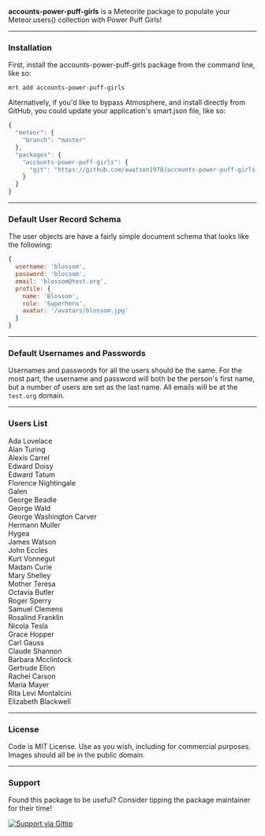 **accounts-power-puff-girls** is a Meteorite package to populate your Meteor.users() collection with Power Puff Girls!


------------------------
### Installation

First, install the accounts-power-puff-girls package from the command line, like so:

````
mrt add accounts-power-puff-girls
````

Alternatively, if you'd like to bypass Atmosphere, and install directly from GitHub, you could update your application's smart.json file, like so:

````js
{
  "meteor": {
    "branch": "master"
  },
  "packages": {
    "accounts-power-puff-girls": {
      "git": "https://github.com/awatson1978/accounts-power-puff-girls.git"
    }
  }
}

````


------------------------
### Default User Record Schema  

The user objects are have a fairly simple document schema that looks like the following:
````js
{
  username: 'blossom',
  password: 'blossom',
  email: 'blossom@test.org',
  profile: {
    name: 'Blossom',
    role: 'Superhero',
    avatar: '/avatars/blossom.jpg'
  }
}
````

------------------------
### Default Usernames and Passwords  

Usernames and passwords for all the users should be the same.  For the most part, the username and password will both be the person's first name, but a number of users are set as the last name.  All emails will be at the ``test.org`` domain.



------------------------
### Users List

Ada Lovelace  
Alan Turing  
Alexis Carrel  
Edward Doisy  
Edward Tatum  
Florence Nightingale  
Galen  
George Beadle  
George Wald  
George Washington Carver  
Hermann Muller  
Hygea  
James Watson  
John Eccles  
Kurt Vonnegut  
Madam Curie  
Mary Shelley  
Mother Teresa  
Octavia Butler  
Roger Sperry  
Samuel Clemens  
Rosalind Franklin  
Nicola Tesla  
Grace Hopper  
Carl Gauss  
Claude Shannon  
Barbara Mcclintock  
Gertrude Elion  
Rachel Carson  
Maria Mayer  
Rita Levi Montalcini  
Elizabeth Blackwell  

------------------------
### License

Code is MIT License. Use as you wish, including for commercial purposes.  
Images should all be in the public domain.

------------------------
### Support
Found this package to be useful?  Consider tipping the package maintainer for their time!  

[![Support via Gittip](https://raw.github.com/gittip/www.gittip.com/master/www/assets/gittip.png)](https://www.gittip.com/awatson1978/)  

